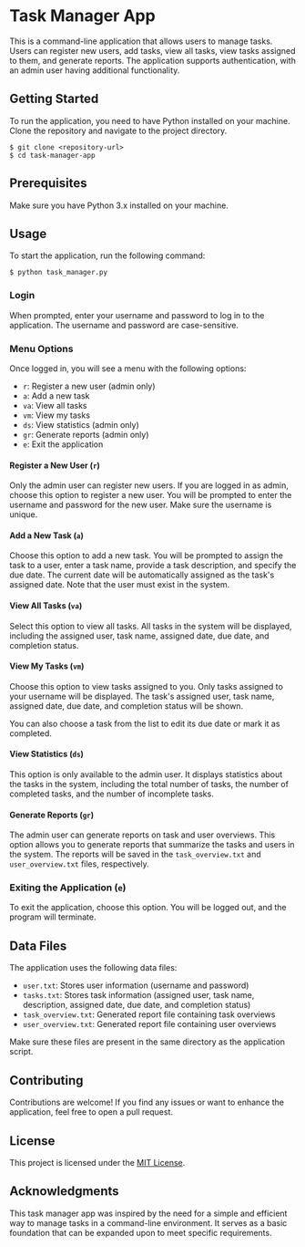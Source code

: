 # Task Manager App

This is a command-line application that allows users to manage tasks. Users can register new users, add tasks, view all tasks, view tasks assigned to them, and generate reports. The application supports authentication, with an admin user having additional functionality.

## Getting Started

To run the application, you need to have Python installed on your machine. Clone the repository and navigate to the project directory.

```shell
$ git clone <repository-url>
$ cd task-manager-app
```

## Prerequisites

Make sure you have Python 3.x installed on your machine.

## Usage

To start the application, run the following command:

```shell
$ python task_manager.py
```

### Login

When prompted, enter your username and password to log in to the application. The username and password are case-sensitive.

### Menu Options

Once logged in, you will see a menu with the following options:

- `r`: Register a new user (admin only)
- `a`: Add a new task
- `va`: View all tasks
- `vm`: View my tasks
- `ds`: View statistics (admin only)
- `gr`: Generate reports (admin only)
- `e`: Exit the application

#### Register a New User (`r`)

Only the admin user can register new users. If you are logged in as admin, choose this option to register a new user. You will be prompted to enter the username and password for the new user. Make sure the username is unique.

#### Add a New Task (`a`)

Choose this option to add a new task. You will be prompted to assign the task to a user, enter a task name, provide a task description, and specify the due date. The current date will be automatically assigned as the task's assigned date. Note that the user must exist in the system.

#### View All Tasks (`va`)

Select this option to view all tasks. All tasks in the system will be displayed, including the assigned user, task name, assigned date, due date, and completion status.

#### View My Tasks (`vm`)

Choose this option to view tasks assigned to you. Only tasks assigned to your username will be displayed. The task's assigned user, task name, assigned date, due date, and completion status will be shown.

You can also choose a task from the list to edit its due date or mark it as completed.

#### View Statistics (`ds`)

This option is only available to the admin user. It displays statistics about the tasks in the system, including the total number of tasks, the number of completed tasks, and the number of incomplete tasks.

#### Generate Reports (`gr`)

The admin user can generate reports on task and user overviews. This option allows you to generate reports that summarize the tasks and users in the system. The reports will be saved in the `task_overview.txt` and `user_overview.txt` files, respectively.

### Exiting the Application (`e`)

To exit the application, choose this option. You will be logged out, and the program will terminate.

## Data Files

The application uses the following data files:

- `user.txt`: Stores user information (username and password)
- `tasks.txt`: Stores task information (assigned user, task name, description, assigned date, due date, and completion status)
- `task_overview.txt`: Generated report file containing task overviews
- `user_overview.txt`: Generated report file containing user overviews

Make sure these files are present in the same directory as the application script.

## Contributing

Contributions are welcome! If you find any issues or want to enhance the application, feel free to open a pull request.

## License

This project is licensed under the [MIT License](https://opensource.org/licenses/MIT).

## Acknowledgments

This task manager app was inspired by the need for a simple and efficient way to manage tasks in a command-line environment. It serves as a basic foundation that can be expanded upon to meet specific requirements.
